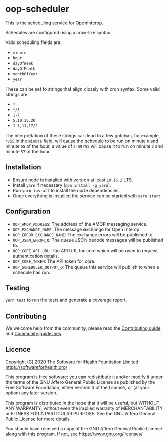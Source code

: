 # oop-scheduler

This is the scheduling service for OpenInterop.

Schedules are configured using a cron-like syntax.

Valid scheduling fields are:
- `minute`
- `hour`
- `dayOfWeek`
- `dayOfMonth`
- `monthOfYear`
- `year`

These can be set to strings that align closely with cron syntax. Some valid strings are:
- `*`
- `*/5`
- `1-7`
- `5,10,15,20`
- `1-5,11,17/2`

The interpretation of these strings can lead to a few gotchas, for example, `*/55` in the `minute` field, will cause the schedule to be run on minute `0` and minute `55` of the hour, a value of `2-59/55` will cause it to run on minute `2` and minute `57` of the hour.

## Installation

- Ensure node is installed with version at least `10.16.2` LTS.
- Install `yarn` if necessary (`npm install -g yarn`).
- Run `yarn install` to install the node dependencies.
- Once everything is installed the service can be started with `yarn start`.

## Configuration

- `OOP_AMQP_ADDRESS`: The address of the AMQP messaging service.
- `OOP_EXCHANGE_NAME`: The message exchange for Open Interop.
- `OOP_ERROR_EXCHANGE_NAME`:  The exchange errors will be published to.
- `OOP_JSON_ERROR_Q`: The queue JSON decode messages will be published to.
- `OOP_CORE_API_URL`: The API URL for core which will be used to request authentication details.
- `OOP_CORE_TOKEN`: The API token for core.
- `OOP_SCHEDULER_OUTPUT_Q`: The queue this service will publish to when a schedule has run.

## Testing

`yarn test` to run the tests and generate a coverage report.

## Contributing

We welcome help from the community, please read the [Contributing guide](https://github.com/open-interop/oop-guidelines/blob/master/CONTRIBUTING.md) and [Community guidelines](https://github.com/open-interop/oop-guidelines/blob/master/CODE_OF_CONDUCT.md).

## Licence

Copyright (C) 2020 The Software for Health Foundation Limited <https://softwareforhealth.org/>

This program is free software: you can redistribute it and/or modify
it under the terms of the GNU Affero General Public License as published
by the Free Software Foundation, either version 3 of the License, or
(at your option) any later version.

This program is distributed in the hope that it will be useful,
but WITHOUT ANY WARRANTY; without even the implied warranty of
MERCHANTABILITY or FITNESS FOR A PARTICULAR PURPOSE.  See the
GNU Affero General Public License for more details.

You should have received a copy of the GNU Affero General Public License
along with this program.  If not, see <https://www.gnu.org/licenses/>.
